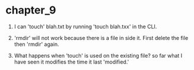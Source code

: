 # chapter_9

1. I can 'touch' blah.txt by running 'touch blah.txx' in the CLI.

2. 'rmdir' will not work because there is a file in side it. First delete the file then 'rmdir' again.

3. What happens when 'touch' is used on the existing file? so far what I have seen it modifies the time it last 'modified.'


